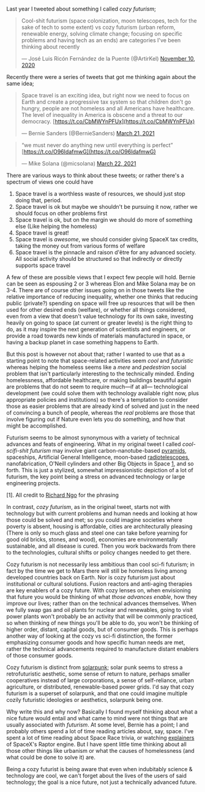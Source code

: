 Last year I tweeted about something I called _cozy futurism_;

> Cool-shit futurism (space colonization, moon telescopes, tech for the sake of tech to some extent) vs cozy futurism (urban reform, renewable energy, solving climate change; focusing on specific problems and having tech as an ends) are categories I've been thinking about recently
> 
> — José Luis Ricón Fernández de la Puente (@ArtirKel) [November 10, 2020](https://twitter.com/ArtirKel/status/1325969264369545216?ref_src=twsrc%5Etfw)

Recently there were a series of tweets that got me thinking again about the same idea;

> Space travel is an exciting idea, but right now we need to focus on Earth and create a progressive tax system so that children don't go hungry, people are not homeless and all Americans have healthcare. The level of inequality in America is obscene and a threat to our democracy. [https://t.co/CbMWYnPFUx](https://t.co/CbMWYnPFUx)
> 
> — Bernie Sanders (@BernieSanders) [March 21, 2021](https://twitter.com/BernieSanders/status/1373699911783477253?ref_src=twsrc%5Etfw)

> “we must never do anything new until everything is perfect” [https://t.co/O96IdafmwG](https://t.co/O96IdafmwG)
> 
> — Mike Solana (@micsolana) [March 22, 2021](https://twitter.com/micsolana/status/1374045497049157634?ref_src=twsrc%5Etfw)

There are various ways to think about these tweets; or rather there's a spectrum of views one could have

1.  Space travel is a worthless waste of resources, we should just stop doing that, period.
2.  Space travel is ok but maybe we shouldn't be pursuing it now, rather we should focus on other problems first
3.  Space travel is ok, but on the margin we should do more of something else (Like helping the homeless)
4.  Space travel is great!
5.  Space travel is _awesome_, we should consider giving SpaceX tax credits, taking the money out from various forms of welfare
6.  Space travel is the pinnacle and raison d'être for any advanced society. All social activity should be structured so that indirectly or directly supports space travel

A few of these are possible views that I expect few people will hold. Bernie can be seen as espousing 2 or 3 whereas Elon and Mike Solana may be on 3-4. There are of course other issues going on in those tweets like the relative importance of reducing inequality, whether one thinks that reducing public (private?) spending on space will free up resources that will be then used for other desired ends (welfare), or whether all things considered, even from a view that doesn't value technology for its own sake, investing heavily on going to space (at current or greater levels) is the right thing to do, as it may inspire the next generation of scientists and engineers, or provide a road towards new kinds of materials manufactured in space, or having a backup planet in case something happens to Earth.

But this post is however not about that; rather I wanted to use that as a starting point to note that space-related activities seem _cool_ and _futuristic_ whereas helping the homeless seems like a _mere_ and _pedestrian_ social problem that isn't particularly interesting to the technically minded. Ending homelessness, affordable healthcare, or making buildings beautiful again are problems that do not seem to require much—if at all— technological development (we could solve them with technology available right now, plus appropriate policies and institutions) so there's a temptation to consider those as easier problems that are already kind of solved and just in the need of convincing a bunch of people, whereas the _real_ problems are those that involve figuring out if Nature even lets you do something, and how that might be accomplished.

Futurism seems to be almost synonymous with a variety of technical advances and feats of engineering. What in my original tweet I called _cool-scifi-shit futurism_ may involve giant carbon-nanotube-based [pyramids](https://en.wikipedia.org/wiki/Shimizu_Mega-City_Pyramid), spaceships, Artificial General Intelligence, moon-based [radiotelescopes](https://worksinprogress.co/issue/seeing-on-the-far-side-of-the-moon/), nanofabrication, O'Neill cylinders and other Big Objects in Space [1](#sidenote-1), and so forth. This is just a stylized, somewhat impressionistic depiction of a lot of futurism, the key point being a stress on advanced technology or large engineering projects.

[1]. All credit to [Richard Ngo](https://twitter.com/RichardMCNgo) for the phrasing

In contrast, _cozy futurism_, as in the original tweet, starts not with technology but with current problems and human needs and looking at how those could be solved and met; so you could imagine societies where poverty is absent, housing is affordable, cities are architecturally pleasing (There is only so much glass and steel one can take before yearning for good old bricks, stones, and wood), economies are environmentally sustainable, and all disease is cured. Then you work backwards from there to the technologies, cultural shifts or policy changes needed to get there.

Cozy futurism is not necessarily less ambitious than cool sci-fi futurism; in fact by the time we get to Mars there will still be homeless living among developed countries back on Earth. Nor is cozy futurism just about institutional or cultural solutions. Fusion reactors and anti-aging therapies are key enablers of a cozy future. With cozy lenses on, when envisioning that future you would be thinking of what _those advances enable_, how they improve our lives; rather than on the technical advances themselves. When we fully swap gas and oil plants for nuclear and renewables, going to visit power plants won't probably be an activity that will be commonly practiced, so when thinking of new things you'll be able to do, you won't be thinking of higher order, distant, capital goods, but of consumer goods. This is perhaps another way of looking at the cozy vs sci-fi distinction, the former emphasizing consumer goods and how specific human needs are met, rather the technical advancements required to manufacture distant enablers of those consumer goods.

Cozy futurism is distinct from [solarpunk](https://en.wikipedia.org/wiki/Solarpunk); solar punk seems to stress a retrofuturistic aesthetic, some sense of return to nature, perhaps smaller cooperatives instead of large corporations, a sense of self-reliance, urban agriculture, or distributed, renewable-based power grids. I'd say that cozy futurism is a superset of solarpunk, and that one could imagine multiple cozily futuristic ideologies or aesthetics, solarpunk being one.

Why write this and why now? Basically I found myself thinking about what a nice future would entail and what came to mind were not things that are usually associated with _futurism_. At some level, Bernie has a point; I and probably others spend a lot of time reading articles about, say, space. I've spent a lot of time reading about Space Race trivia, or watching [explainers](https://www.youtube.com/watch?v=LbH1ZDImaI8) of SpaceX's Raptor engine. But I have spent little time thinking about all those other things like urbanism or what the causes of homelessness (and what could be done to solve it) are.

Being a cozy futurist is being aware that even when indubitably science & technology are cool, we can't forget about the lives of the users of said technology; the goal is a nice future, not just a technically advanced future.